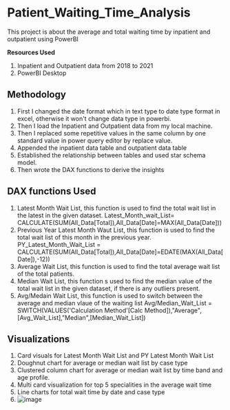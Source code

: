 # Patient_Waiting_Time_Analysis
This project is about the average and total waiting time by inpatient and outpatient using PowerBI

**Resources Used**
1. Inpatient and Outpatient data from 2018 to 2021
2. PowerBI Desktop

## Methodology
1. First I changed the date format which in text type to date type format in excel, otherwise it won't change data type in powerbi.
2. Then I load the Inpatient and Outpatient data from my local machine.
3. Then I replaced some repetitive values in the same column by one standard value in power query editor by replace value.
4. Appended the inpatient data table and outpatient data table
5. Established the relationship between tables and used star schema model.
6. Then wrote the DAX functions to derive the insights

## DAX functions Used
1. Latest Month Wait List, this function is used to find the total wait list in the latest in the given dataset.
   Latest_Month_wait_List= CALCULATE(SUM(All_Data[Total]),All_Data[Date]=MAX(All_Data[Date]))
2. Previous Year Latest Month Waut List, this function is used to find the total wait list of this month in the previous year.
PY_Latest_Month_Wait_List = CALCULATE(SUM(All_Data[Total]),All_Data[Date]=EDATE(MAX(All_Data[Date]),-12))
3. Average Wait List, this function is used to find the total average wait list of the total patients.
4. Median Wait List, this function s used to find the median value of the total wait list in the given dataset, if there is any outliers present.
5. Avg/Medain Wait List, this function is used to switch between the average and median vlaue of the waiting list
Avg/Median_Wait_List = SWITCH(VALUES('Calculation Method'[Calc Method]),"Average",[Avg_Wait_List],"Median",[Median_Wait_List])

## Visualizations
1. Card visuals for Latest Month Wait List and PY Latest Month Wait List
2. Doughnut chart for average or median wait list by case type
3. Clustered column chart for average or median wait list by time band and age profile.
4. Multi card visualization for top 5 specialities in the average wait time
5. Line charts for total wait time by date and case type
6. ![image](https://github.com/BalaDaniel/Patient_Waiting_Time_Analysis/assets/143218101/91d0f9bc-9ba1-40d3-9c29-9983f1311583)



